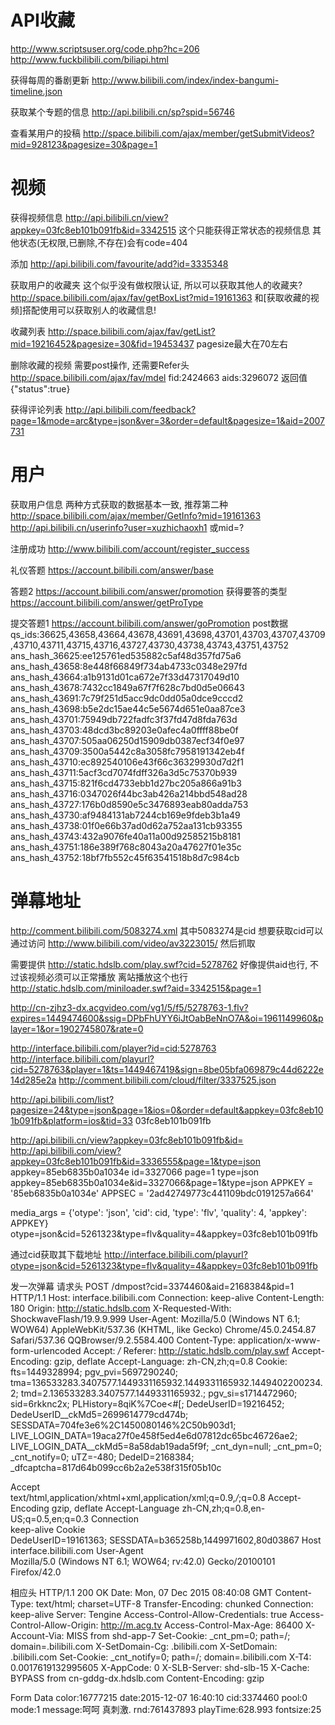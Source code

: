 # API收藏 #
http://www.scriptsuser.org/code.php?hc=206
http://www.fuckbilibili.com/biliapi.html

获得每周的番剧更新
http://www.bilibili.com/index/index-bangumi-timeline.json

获取某个专题的信息
http://api.bilibili.cn/sp?spid=56746

查看某用户的投稿
http://space.bilibili.com/ajax/member/getSubmitVideos?mid=928123&pagesize=30&page=1

# 视频 #
获得视频信息
http://api.bilibili.cn/view?appkey=03fc8eb101b091fb&id=3342515
这个只能获得正常状态的视频信息
其他状态(无权限,已删除,不存在)会有code=404

添加
http://api.bilibili.com/favourite/add?id=3335348

获取用户的收藏夹
这个似乎没有做权限认证, 所以可以获取其他人的收藏夹?
http://space.bilibili.com/ajax/fav/getBoxList?mid=19161363
和[获取收藏的视频]搭配使用可以获取别人的收藏信息!

收藏列表
http://space.bilibili.com/ajax/fav/getList?mid=19216452&pagesize=30&fid=19453437
pagesize最大在70左右

删除收藏的视频
需要post操作, 还需要Refer头
http://space.bilibili.com/ajax/fav/mdel
fid:2424663
aids:3296072
返回值{"status":true}

获得评论列表
http://api.bilibili.com/feedback?page=1&mode=arc&type=json&ver=3&order=default&pagesize=1&aid=2007731

# 用户 #
获取用户信息
两种方式获取的数据基本一致, 推荐第二种
http://space.bilibili.com/ajax/member/GetInfo?mid=19161363
http://api.bilibili.cn/userinfo?user=xuzhichaoxh1
	或mid=?


注册成功
http://www.bilibili.com/account/register_success

礼仪答题
https://account.bilibili.com/answer/base

答题2
https://account.bilibili.com/answer/promotion
获得要答的类型
https://account.bilibili.com/answer/getProType


提交答题1
https://account.bilibili.com/answer/goPromotion
post数据
qs_ids:36625,43658,43664,43678,43691,43698,43701,43703,43707,43709,43710,43711,43715,43716,43727,43730,43738,43743,43751,43752
ans_hash_36625:ee125761ed535882c5af48d357fd75a6
ans_hash_43658:8e448f66849f734ab4733c0348e297fd
ans_hash_43664:a1b9131d01ca672e7f33d47317049d10
ans_hash_43678:7432cc1849a67f7f628c7bd0d5e06643
ans_hash_43691:7c79f251d5acc9dc0dd05a0dce9cccd2
ans_hash_43698:b5e2dc15ae44c5e5674d651e0aa87ce3
ans_hash_43701:75949db722fadfc3f37fd47d8fda763d
ans_hash_43703:48dcd3bc89203e0afec4a0ffff88be0f
ans_hash_43707:505aa06250d15909db0387ecf34f0e97
ans_hash_43709:3500a5442c8a3058fc7958191342eb4f
ans_hash_43710:ec892540106e43f66c36329930d7d2f1
ans_hash_43711:5acf3cd7074fdff326a3d5c75370b939
ans_hash_43715:821f6cd4733ebb1d27bc205a866a91b3
ans_hash_43716:0347026f44bc3ab426a214bbd548ad28
ans_hash_43727:176b0d8590e5c3476893eab80adda753
ans_hash_43730:af9484131ab7244cb169e9fdeb3b1a49
ans_hash_43738:01f0e66b37ad0d62a752aa131cb93355
ans_hash_43743:432a9076fe40a11a00d92585215b8181
ans_hash_43751:186e389f768c8043a20a47627f01e35c
ans_hash_43752:18bf7fb552c45f63541518b8d7c984cb


# 弹幕地址 #
http://comment.bilibili.com/5083274.xml
其中5083274是cid
想要获取cid可以通过访问
http://www.bilibili.com/video/av3223015/
然后抓取
<script type='text/javascript'>EmbedPlayer('player', "http://static.hdslb.com/play.swf", "cid=5083274&aid=3223015");</script>

需要提供
http://static.hdslb.com/play.swf?cid=5278762
好像提供aid也行, 不过该视频必须可以正常播放
离站播放这个也行
http://static.hdslb.com/miniloader.swf?aid=3342515&page=1


http://cn-zjhz3-dx.acgvideo.com/vg1/5/f5/5278763-1.flv?expires=1449474600&ssig=DPbFhUYY6iJtOabBeNnO7A&oi=1961149960&player=1&or=1902745807&rate=0

http://interface.bilibili.com/player?id=cid:5278763
http://interface.bilibili.com/playurl?cid=5278763&player=1&ts=1449467419&sign=8be05bfa069879c44d6222e14d285e2a
http://comment.bilibili.com/cloud/filter/3337525.json

http://api.bilibili.com/list?pagesize=24&type=json&page=1&ios=0&order=default&appkey=03fc8eb101b091fb&platform=ios&tid=33
03fc8eb101b091fb

http://api.bilibili.cn/view?appkey=03fc8eb101b091fb&id=
http://api.bilibili.com/view?appkey=03fc8eb101b091fb&id=3336555&page=1&type=json
appkey=85eb6835b0a1034e
id=3327066
page=1
type=json
appkey=85eb6835b0a1034e&id=3327066&page=1&type=json
APPKEY = '85eb6835b0a1034e'
APPSEC = '2ad42749773c441109bdc0191257a664'

media_args = {'otype': 'json', 'cid': cid, 'type': 'flv', 'quality': 4, 'appkey': APPKEY}
otype=json&cid=5261323&type=flv&quality=4&appkey=03fc8eb101b091fb

通过cid获取其下载地址
http://interface.bilibili.com/playurl?otype=json&cid=5261323&type=flv&quality=4&appkey=03fc8eb101b091fb

发一次弹幕
请求头
POST /dmpost?cid=3374460&aid=2168384&pid=1 HTTP/1.1
Host: interface.bilibili.com
Connection: keep-alive
Content-Length: 180
Origin: http://static.hdslb.com
X-Requested-With: ShockwaveFlash/19.9.9.999
User-Agent: Mozilla/5.0 (Windows NT 6.1; WOW64) AppleWebKit/537.36 (KHTML, like Gecko) Chrome/45.0.2454.87 Safari/537.36 QQBrowser/9.2.5584.400
Content-Type: application/x-www-form-urlencoded
Accept: */*
Referer: http://static.hdslb.com/play.swf
Accept-Encoding: gzip, deflate
Accept-Language: zh-CN,zh;q=0.8
Cookie: fts=1449328994; pgv_pvi=5697290240; tma=136533283.3407577.1449331165932.1449331165932.1449402200234.2; tmd=2.136533283.3407577.1449331165932.; pgv_si=s1714472960; sid=6rkknc2x; PLHistory=8qiK%7Coe<#[; DedeUserID=19216452; DedeUserID__ckMd5=2699614779cd474b; SESSDATA=704fe3e6%2C1450080146%2C50b903d1; LIVE_LOGIN_DATA=19aca27f0e458f5ed4e6d07812dc65bc46726ae2; LIVE_LOGIN_DATA__ckMd5=8a58dab19ada5f9f; _cnt_dyn=null; _cnt_pm=0; _cnt_notify=0; uTZ=-480; DedeID=2168384; _dfcaptcha=817d64b099cc6b2a2e538f315f05b10c

Accept	
text/html,application/xhtml+xml,application/xml;q=0.9,*/*;q=0.8
Accept-Encoding	
gzip, deflate
Accept-Language	
zh-CN,zh;q=0.8,en-US;q=0.5,en;q=0.3
Connection	
keep-alive
Cookie	
DedeUserID=19161363; SESSDATA=b365258b,1449971602,80d03867
Host	
interface.bilibili.com
User-Agent	
Mozilla/5.0 (Windows NT 6.1; WOW64; rv:42.0) Gecko/20100101 Firefox/42.0

相应头
HTTP/1.1 200 OK
Date: Mon, 07 Dec 2015 08:40:08 GMT
Content-Type: text/html; charset=UTF-8
Transfer-Encoding: chunked
Connection: keep-alive
Server: Tengine
Access-Control-Allow-Credentials: true
Access-Control-Allow-Origin: http://m.acg.tv
Access-Control-Max-Age: 86400
X-Account-Via: MISS from shd-app-7
Set-Cookie: _cnt_pm=0; path=/; domain=.bilibili.com
X-SetDomain-Cg: .bilibili.com
X-SetDomain: .bilibili.com
Set-Cookie: _cnt_notify=0; path=/; domain=.bilibili.com
X-T4: 0.0017619132995605
X-AppCode: 0
X-SLB-Server: shd-slb-15
X-Cache: BYPASS from cn-gddg-dx.hdslb.com
Content-Encoding: gzip

Form Data
color:16777215
date:2015-12-07 16:40:10
cid:3374460
pool:0
mode:1
message:呵呵 真刺激.
rnd:761437893
playTime:628.993
fontsize:25